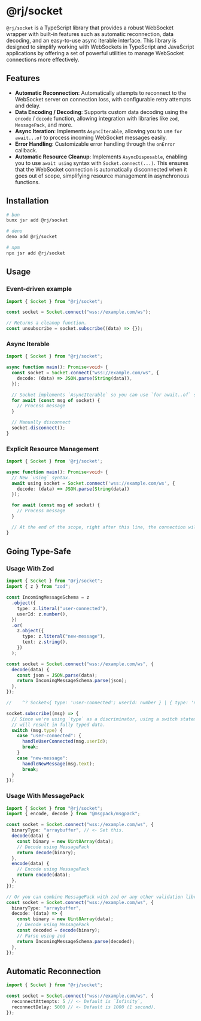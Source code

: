 # @rj/socket

`@rj/socket` is a TypeScript library that provides a robust WebSocket wrapper with built-in features such as automatic reconnection, data decoding, and an easy-to-use async iterable interface. This library is designed to simplify working with WebSockets in TypeScript and JavaScript applications by offering a set of powerful utilities to manage WebSocket connections more effectively.

## Features

- **Automatic Reconnection**: Automatically attempts to reconnect to the WebSocket server on connection loss, with configurable retry attempts and delay.
- **Data Encoding / Decoding**: Supports custom data decoding using the `encode` / `decode` function, allowing integration with libraries like `zod`, `MessagePack`, and more.
- **Async Iteration**: Implements `AsyncIterable`, allowing you to use `for await...of` to process incoming WebSocket messages easily.
- **Error Handling**: Customizable error handling through the `onError` callback.
- **Automatic Resource Cleanup**: Implements `AsyncDisposable`, enabling you to use `await using` syntax with `Socket.connect(...)`. This ensures that the WebSocket connection is automatically disconnected when it goes out of scope, simplifying resource management in asynchronous functions.

## Installation

```sh
# bun
bunx jsr add @rj/socket

# deno
deno add @rj/socket

# npm
npx jsr add @rj/socket
```

## Usage

### Event-driven example

```ts
import { Socket } from "@rj/socket";

const socket = Socket.connect("wss://example.com/ws");

// Returns a cleanup function.
const unsubscribe = socket.subscribe((data) => {});
```

### Async Iterable

```ts
import { Socket } from "@rj/socket";

async function main(): Promise<void> {
  const socket = Socket.connect("wss://example.com/ws", {
    decode: (data) => JSON.parse(String(data)),
  });

  // Socket implements `AsyncIterable` so you can use `for await..of` syntax.
  for await (const msg of socket) {
    // Process message
  }

  // Manually disconnect
  socket.disconnect();
}
```

### Explicit Resource Management

```ts
import { Socket } from '@rj/socket';

async function main(): Promise<void> {
  // New `using` syntax.
  await using socket = Socket.connect('wss://example.com/ws', {
    decode: (data) => JSON.parse(String(data))
  });

  for await (const msg of socket) {
    // Process message
  }

  // At the end of the scope, right after this line, the connection will be automatically drop and all listeners will be cleared.
}
```

## Going Type-Safe

### Usage With Zod

```ts
import { Socket } from "@rj/socket";
import { z } from "zod";

const IncomingMessageSchema = z
  .object({
    type: z.literal("user-connected"),
    userId: z.number(),
  })
  .or(
    z.object({
      type: z.literal("new-message"),
      text: z.string(),
    })
  );

const socket = Socket.connect("wss://example.com/ws", {
  decode(data) {
    const json = JSON.parse(data);
    return IncomingMessageSchema.parse(json);
  },
});

//    ^? Socket<{ type: 'user-connected'; userId: number } | { type: 'new-message'; text: string }>

socket.subscribe((msg) => {
  // Since we're using `type` as a discriminator, using a switch statement here
  // will result in fully typed data.
  switch (msg.type) {
    case "user-connected": {
      handleUserConnected(msg.userId);
      break;
    }
    case "new-message":
      handleNewMessage(msg.text);
      break;
  }
});
```

### Usage With MessagePack

```ts
import { Socket } from "@rj/socket";
import { encode, decode } from "@msgpack/msgpack";

const socket = Socket.connect("wss://example.com/ws", {
  binaryType: "arraybuffer", // <- Set this.
  decode(data) {
    const binary = new Uint8Array(data);
    // Decode using MessagePack
    return decode(binary);
  },
  encode(data) {
    // Encode using MessagePack
    return encode(data);
  },
});

// Or you can combine MessagePack with zod or any other validation library.
const socket = Socket.connect("wss://example.com/ws", {
  binaryType: "arraybuffer",
  decode: (data) => {
    const binary = new Uint8Array(data);
    // Decode using MessagePack
    const decoded = decode(binary);
    // Parse using zod
    return IncomingMessageSchema.parse(decoded);
  },
});
```

## Automatic Reconnection

```ts
import { Socket } from "@rj/socket";

const socket = Socket.connect("wss://example.com/ws", {
  reconnectAttempts: 5 // <- Default is `Infinity`,
  reconnectDelay: 5000 // <- Default is 1000 (1 second).
});
```

